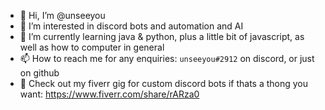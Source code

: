 - 👋 Hi, I’m @unseeyou
- 👀 I’m interested in discord bots and automation and AI
- 🌱 I’m currently learning java & python, plus a little bit of javascript, as well as how to computer in general
- 📫 How to reach me for any enquiries: `unseeyou#2912` on discord, or just on github
- 🤑 Check out my fiverr gig for custom discord bots if thats a thong you want: https://www.fiverr.com/share/rARza0